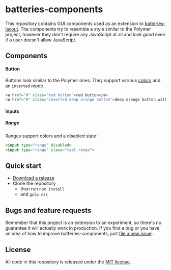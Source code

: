 # batteries-components

This repository contains GUI components used as an extension to [batteries-layout](https://github.com/batteries-css/batteries-layout). The components try to resemble a style similar to the Polymer project, however they don't require any JavaScript at all and look good  even if a user doesn't allow JavaScript. 


## Components

#### Button
Buttons look similar to the Polymer ones. They support various [colors](src/definitions/colors.less) and an `inverted` mode. 

```html
<a href="#" class="red button">red button</a>
<a href="#" class="inverted deep orange button">deep orange button with white background</a>
```


#### Inputs

##### Range

Ranges support colors and a disabled state: 

```html
<input type="range" disabled>
<input type="range" class="teal range">
```


## Quick start

- [Download a release](https://github.com/batteries-css/batteries-components/releases/latest)
- Clone the repository
	- then run `npm install`
	- and `gulp css`


## Bugs and feature requests

Remember that this project is an extension to an experiment, so there's no guarantee it will actually work in production. If you find a bug or you have an idea of how to improve batteries-components, just [file a new issue](https://github.com/batteries-css/batteries-components/issues/new). 


## License

All code in this repository is released under the [MIT license](LICENSE). 